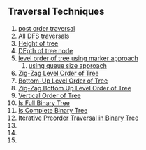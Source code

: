 ## Traversal Techniques
1. [post order traversal](https://leetcode.com/problems/binary-tree-postorder-traversal/)
2. [All DFS traversals](https://www.hackerrank.com/contests/smart-interviews/challenges/si-tree-traversals/submissions/code/1341050501)
3. [Height of tree](https://www.hackerrank.com/contests/smart-interviews/challenges/si-height-of-tree/submissions/code/1340382144)
4. [DEpth of tree node](https://www.hackerrank.com/contests/smart-interviews/challenges/si-depth-of-tree-nodes/submissions/code/1342400523)
5. [level order of tree using marker approach](https://www.hackerrank.com/contests/smart-interviews/challenges/si-level-order-of-tree/submissions/code/1340384574)
    1. [using queue size approach](https://leetcode.com/problems/binary-tree-level-order-traversal/)
6. [Zig-Zag Level Order of Tree](https://www.hackerrank.com/contests/smart-interviews/challenges/si-zig-zag-level-order-of-tree/submissions/code/1342572462)
7. [Bottom-Up Level Order of Tree](https://www.hackerrank.com/contests/smart-interviews/challenges/si-bottom-up-level-order-of-tree/submissions/code/1342447069)
8. [Zig-Zag Bottom Up Level Order of Tree](https://www.hackerrank.com/contests/smart-interviews/challenges/si-zig-zag-bottom-up-level-order-of-tree/submissions/code/1342534702)
9. [Vertical Order of Tree](https://www.hackerrank.com/contests/smart-interviews/challenges/si-vertical-order-of-tree/submissions/code/1342574463)
10. [Is Full Binary Tree](https://www.hackerrank.com/contests/smart-interviews/challenges/si-is-full-binary-tree/submissions/code/1342379581)
11. [Is Complete Binary Tree](https://www.hackerrank.com/contests/smart-interviews/challenges/si-is-complete-binary-tree/submissions/code/1343579375)
12. [Iterative Preorder Traversal in Binary Tree]()
13. []()
14. []()
15. []()
